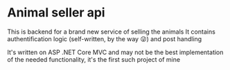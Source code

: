 # Animal seller api

This is backend for a brand new service of selling the animals 
It contains authentification logic (self-written, by the way 😜) 
and post handling 

It's written on ASP .NET Core MVC and may not be the best implementation of the
needed functionality, it's the first such project of mine 
